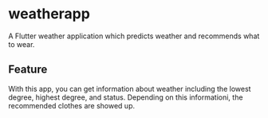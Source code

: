 # weatherapp

A Flutter weather application which predicts weather and recommends what to wear.  

## Feature

With this app, you can get information about weather including the lowest degree, highest degree, and status. Depending on this informationi, the recommended clothes are showed up. 


